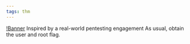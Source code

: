 ```yaml
---
tags: thm
---
```


[!Banner](./src/uploads/road.png)
Inspired by a real-world pentesting engagement
As usual, obtain the user and root flag.